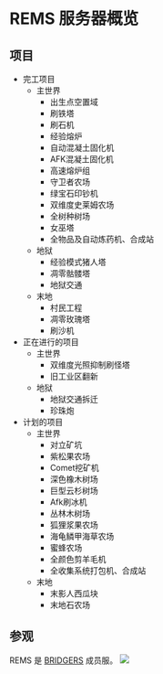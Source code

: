 # REMS 服务器概览

## 项目
- 完工项目
    - 主世界
        - 出生点空置域
        - 刷铁塔
        - 刷石机
        - 经验熔炉
        - 自动混凝土固化机
        - AFK混凝土固化机
        - 高速熔炉组
        - 守卫者农场
        - 绿宝石印钞机
        - 双维度史莱姆农场
        - 全树种树场
        - 女巫塔
        - 全物品及自动炼药机、合成站
    - 地狱
        - 经验模式猪人塔
        - 凋零骷髅塔
        - 地狱交通
    - 末地
        - 村民工程
        - 凋零玫瑰塔
        - 刷沙机
- 正在进行的项目
    - 主世界
        - 双维度光照抑制刷怪塔
        - 旧工业区翻新
    - 地狱
        - 地狱交通拆迁
        - 珍珠炮
- 计划的项目
    - 主世界
        - 对立矿坑
        - 紫松果农场
        - Comet挖矿机
        - 深色橡木树场
        - 巨型云杉树场
        - Afk刷冰机
        - 丛林木树场
        - 狐狸浆果农场
        - 海龟鳞甲海草农场
        - 蜜蜂农场
        - 全颜色剪羊毛机
        - 全收集系统打包机、合成站
    - 末地
        - 末影人西瓜块
        - 末地石农场

## 参观

REMS 是 [BRIDGERS](https://space.bilibili.com/456836621) 成员服。
[![](/assets/info.png)](https://www.bilibili.com/read/cv7022972)
